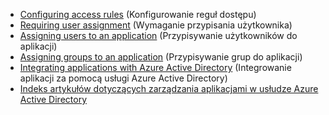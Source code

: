 * [Configuring access rules](../articles/active-directory/active-directory-conditional-access-azuread-connected-apps.md) (Konfigurowanie reguł dostępu)
* [Requiring user assignment](../articles/active-directory/active-directory-applications-guiding-developers-requiring-user-assignment.md) (Wymaganie przypisania użytkownika)
* [Assigning users to an application](../articles/active-directory/active-directory-applications-guiding-developers-assigning-users.md) (Przypisywanie użytkowników do aplikacji)
* [Assigning groups to an application](../articles/active-directory/active-directory-applications-guiding-developers-assigning-groups.md) (Przypisywanie grup do aplikacji)
* [Integrating applications with Azure Active Directory](../articles/active-directory/active-directory-integrating-applications.md) (Integrowanie aplikacji za pomocą usługi Azure Active Directory)
* [Indeks artykułów dotyczących zarządzania aplikacjami w usłudze Azure Active Directory](../articles/active-directory/active-directory-apps-index.md)

